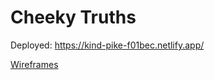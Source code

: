 # Cheeky Truths

Deployed: https://kind-pike-f01bec.netlify.app/

[Wireframes](https://whimsical.com/embed/EwPQnvYzvwBYhrUX3kUhMV)
